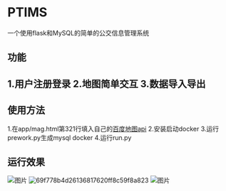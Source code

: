 # PTIMS
一个使用flask和MySQL的简单的公交信息管理系统
## 功能
1.用户注册登录
2.地图简单交互
3.数据导入导出
--------
## 使用方法
1.在app/mag.html第321行填入自己的[百度地图api](https://developer.baidu.com/map/index.html)
2.安装启动docker
3.运行prework.py生成mysql docker
4.运行run.py

## 运行效果
![图片](https://github.com/qbn-ing/ptims/assets/118869055/1adecfae-a5f5-43d0-b7a7-fb25e831cced)
![69f778b4d26136817620ff8c59f8a823](https://github.com/qbn-ing/ptims/assets/118869055/ba267224-7731-47a2-b243-895b2525e7d5)
![图片](https://github.com/qbn-ing/ptims/assets/118869055/6327a51b-c39b-47b6-8191-6f9d5a9b8201)
